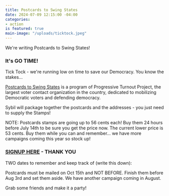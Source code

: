 ```yaml
---
title: Postcards to Swing States
date: 2024-07-09 12:15:00 -04:00
categories:
- action
is featured: true
main-image: "/uploads/ticktock.jpeg"
---
```


We're writing Postcards to Swing States!

### It's GO TIME!

Tick Tock - we're running low on time to save our Democracy. You know the stakes...

[Postcards to Swing States](https://www.turnoutpac.org/postcards/) is a program of Progressive Turnout Project, the largest voter contact organization in the country, dedicated to mobilizing Democratic voters and defending democracy.

Sybil will package together the postcards and the addresses - you just need to supply the Stamps! 

NOTE: Postcards stamps are going up to 56 cents each! Buy them 24 hours before July 14th to be sure you get the price now. The current lower price is 53 cents. Buy them while you can and remember... we have more campaigns coming this year so stock up!

### [SIGNUP HERE](http:https://docs.google.com/forms/d/e/1FAIpQLSf_nP9Sm2sSdqNxuutaFdsi_ZW112ERh4LnvakvxscqbJPXkQ/viewform//) - THANK YOU 

TWO dates to remember and keep track of (write this down):

Postcards must be mailed on Oct 15th and NOT BEFORE.
Finish them before Aug 3rd and set them aside. We have another campaign coming in August. 

Grab some friends and make it a party! 
 

